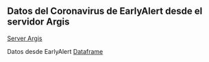 ## Datos del Coronavirus de EarlyAlert desde el servidor Argis
[Server Argis](https://raw.githubusercontent.com/Sud-Austral/Datos/master/Chile/covid19_chile.csv)

Datos desde EarlyAlert
[Dataframe](https://raw.githubusercontent.com/Sud-Austral/Datos/master/EarlyAlert/Current_Coronavirus_Cases_and_Deaths.csv)








 
